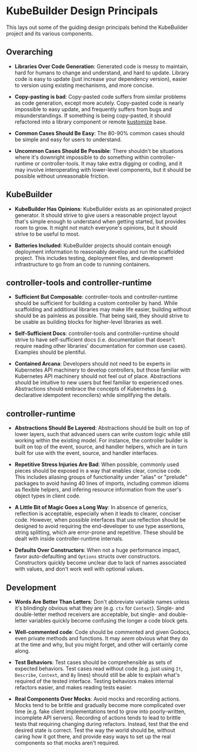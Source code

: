 # KubeBuilder Design Principals

This lays out some of the guiding design principals behind the KubeBuilder
project and its various components.

## Overarching

* **Libraries Over Code Generation**: Generated code is messy to maintain,
  hard for humans to change and understand, and hard to update.  Library
  code is easy to update (just increase your dependency version), easier
  to version using existing mechanisms, and more concise.

* **Copy-pasting is bad**: Copy-pasted code suffers from similar problems
  as code generation, except more acutely.  Copy-pasted code is nearly
  impossible to easy update, and frequently suffers from bugs and
  misunderstandings.  If something is being copy-pasted, it should
  refactored into a library component or remote
  [kustomize](https://sigs.k8s.io/kustomize) base.

* **Common Cases Should Be Easy**: The 80-90% common cases should be
  simple and easy for users to understand.

* **Uncommon Cases Should Be Possible**: There shouldn't be situations
  where it's downright impossible to do something within
  controller-runtime or controller-tools. It may take extra digging or
  coding, and it may involve interoperating with lower-level components,
  but it should be possible without unreasonable friction.

## KubeBuilder

* **KubeBuilder Has Opinions**: KubeBuilder exists as an opinionated
  project generator.  It should strive to give users a reasonable project
  layout that's simple enough to understand when getting started, but
  provides room to grow.  It might not match everyone's opinions, but it
  should strive to be useful to most.

* **Batteries Included**: KubeBuilder projects should contain enough
  deployment information to reasonably develop and run the scaffolded
  project.  This includes testing, deployment files, and development
  infrastructure to go from an code to running containers.

## controller-tools and controller-runtime

* **Sufficient But Composable**: controller-tools and controller-runtime
  should be sufficient for building a custom controller by hand.  While
  scaffolding and additional libraries may make life easier, building
  without should be as painless as possible.  That being said, they should
  strive to be usable as building blocks for higher-level libraries as
  well.

* **Self-Sufficient Docs**: controller-tools and controller-runtime should
  strive to have self-sufficient docs (i.e. documentation that doesn't
  require reading other libraries' documentation for common use cases).
  Examples should be plentiful.

* **Contained Arcana**: Developers should not need to be experts in
  Kubernetes API machinery to develop controllers, but those familiar with
  Kubernetes API machinery should not feel out of place.  Abstractions
  should be intuitive to new users but feel familiar to experienced ones.
  Abstractions should embrace the concepts of Kubernetes (e.g. declarative
  idempotent reconcilers) while simplifying the details.

## controller-runtime

* **Abstractions Should Be Layered**: Abstractions should be built on top
  of lower layers, such that advanced users can write custom logic while
  still working within the existing model.  For instance, the controller
  builder is built on top of the event, source, and handler helpers, which
  are in turn built for use with the event, source, and handler
  interfaces.

* **Repetitive Stress Injuries Are Bad**:
  When possible, commonly used pieces should be exposed in a way that
  enables clear, concise code.  This includes aliasing groups of
  functionality under "alias" or "prelude" packages to avoid having 40
  lines of imports, including common idioms as flexible helpers, and
  infering resource information from the user's object types in client
  code.

* **A Little Bit of Magic Goes a Long Way**: In absence of generics,
  reflection is acceptable, especially when it leads to clearer, conciser
  code.  However, when possible interfaces that use reflection should be
  designed to avoid requiring the end-developer to use type assertions,
  string splitting, which are error-prone and repetitive.  These should be
  dealt with inside controller-runtime internals.

* **Defaults Over Constructors**: When not a huge performance impact,
  favor auto-defaulting and `Options` structs over constructors.
  Constructors quickly become unclear due to lack of names associated
  with values, and don't work well with optional values.

## Development

* **Words Are Better Than Letters**: Don't abbreviate variable names
  unless it's blindingly obvious what they are (e.g. `ctx` for `Context`).
  Single- and double-letter method receivers are acceptable, but single-
  and double-letter variables quickly become confusing the longer a code
  block gets.

* **Well-commented code**: Code should be commented and given Godocs, even
  private methods and functions. It may *seem* obvious what they do at the
  time and why, but you might forget, and other will certainly come along.

* **Test Behaviors**: Test cases should be comprehensible as sets of
  expected behaviors.  Test cases read without code (e.g. just using `It`,
  `Describe`, `Context`, and `By` lines) should still be able to explain
  what's required of the tested interface. Testing behaviors makes
  internal refactors easier, and makes reading tests easier.

* **Real Components Over Mocks**: Avoid mocks and recording actions. Mocks
  tend to be brittle and gradually become more complicated over time (e.g.
  fake client implementations tend to grow into poorly-written, incomplete
  API servers).  Recording of actions tends to lead to brittle tests that
  requiring changing during refactors.  Instead, test that the end desired
  state is correct.  Test the way the world should be, without caring how
  it got there, and provide easy ways to set up the real components so
  that mocks aren't required.
